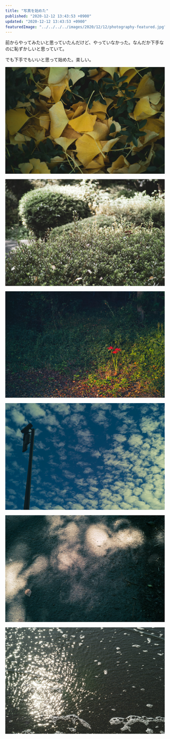 ```yaml
---
title: "写真を始めた"
published: "2020-12-12 13:43:53 +0900"
updated: "2020-12-12 13:43:53 +0900"
featuredImage: "../../../../images/2020/12/12/photography-featured.jpg"
---
```


前からやってみたいと思っていたんだけど、やっていなかった。なんだか下手なのに恥ずかしいと思っていて。

でも下手でもいいと思って始めた。楽しい。

![落ち葉](../../../../images/2020/12/12/photography-1.jpg)

![草](../../../../images/2020/12/12/photography-2.jpg)

![花](../../../../images/2020/12/12/photography-3.jpg)

![空](../../../../images/2020/12/12/photography-4.jpg)

![地面](../../../../images/2020/12/12/photography-5.jpg)

![海](../../../../images/2020/12/12/photography-6.jpg)
